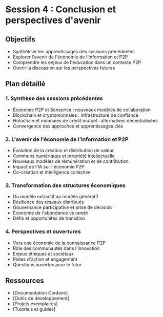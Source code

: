 # Session 4 : Conclusion et perspectives d'avenir

## Objectifs
- Synthétiser les apprentissages des sessions précédentes
- Explorer l'avenir de l'économie de l'information et P2P
- Comprendre les enjeux de l'éducation dans un contexte P2P
- Ouvrir la discussion sur les perspectives futures

## Plan détaillé

### 1. Synthèse des sessions précédentes
- Économie P2P et Sensorica : nouveaux modèles de collaboration
- Blockchain et cryptomonnaies : infrastructure de confiance
- Holochain et monnaies de crédit mutuel : alternatives décentralisées
- Convergence des approches et apprentissages clés

### 2. L'avenir de l'économie de l'information et P2P
- Évolution de la création et distribution de valeur
- Communs numériques et propriété intellectuelle
- Nouveaux modèles de rémunération et de contribution
- Impact de l'IA sur l'économie P2P
- Co-création et intelligence collective

### 3. Transformation des structures économiques
- Du modèle extractif au modèle génératif
- Résilience des réseaux distribués
- Gouvernance participative et prise de décision
- Économie de l'abondance vs rareté
- Défis et opportunités de transition

### 4. Perspectives et ouvertures
- Vers une économie de la connaissance P2P
- Rôle des communautés dans l'innovation
- Enjeux éthiques et sociétaux
- Pistes d'action et engagement
- Questions ouvertes pour le futur

## Ressources
- [Documentation Cardano]
- [Outils de développement]
- [Projets exemplaires]
- [Tutoriels et guides]
